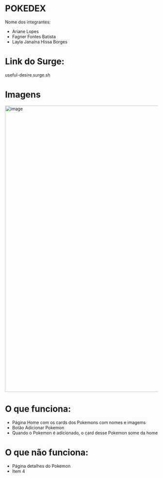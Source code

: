 # POKEDEX

Nome dos integrantes: 
- Ariane Lopes
- Fagner Fontes Batista
- Layla Janaína Hissa Borges

# Link do Surge: 
  useful-desire.surge.sh



# Imagens

<img width="940" alt="image" src="https://user-images.githubusercontent.com/99913142/189543076-59b3fa90-4126-438d-b067-b4b88b9ac7fc.png">

# O que funciona:
- Página Home com os cards dos Pokemons com nomes e imagems
- Botão Adicionar Pokemon
- Quando o Pokemon é adicionado, o card desse Pokemon some da home

# O que não funciona: 
- Página detalhes do Pokemon
- Item 4
